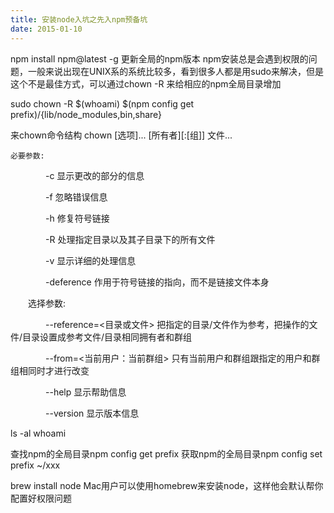 ```yaml
---
title: 安装node入坑之先入npm预备坑
date: 2015-01-10
---
```


npm install npm@latest -g 更新全局的npm版本
npm安装总是会遇到权限的问题，一般来说出现在UNIX系的系统比较多，看到很多人都是用sudo来解决，但是这个不是最佳方式，可以通过chown -R 来给相应的npm全局目录增加

sudo chown -R $(whoami) $(npm config get prefix)/{lib/node_modules,bin,share}

来chown命令结构
chown [选项]... [所有者][:[组]] 文件...

	必要参数:

　　　　-c 显示更改的部分的信息

　　　　-f 忽略错误信息

　　　　-h 修复符号链接

　　　　-R 处理指定目录以及其子目录下的所有文件

　　　　-v 显示详细的处理信息

　　　　-deference 作用于符号链接的指向，而不是链接文件本身

　　选择参数:

　　　　--reference=<目录或文件> 把指定的目录/文件作为参考，把操作的文件/目录设置成参考文件/目录相同拥有者和群组

　　　　--from=<当前用户：当前群组> 只有当前用户和群组跟指定的用户和群组相同时才进行改变

　　　　--help 显示帮助信息

　　　　--version 显示版本信息

ls -al
whoami


查找npm的全局目录npm config get prefix
获取npm的全局目录npm config set prefix ~/xxx

brew install node
Mac用户可以使用homebrew来安装node，这样他会默认帮你配置好权限问题

